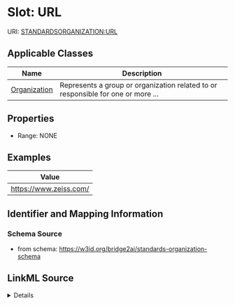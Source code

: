 # Slot: URL

URI: [STANDARDSORGANIZATION:URL](STANDARDSORGANIZATION:URL)



<!-- no inheritance hierarchy -->




## Applicable Classes

| Name | Description |
| --- | --- |
[Organization](Organization.md) | Represents a group or organization related to or responsible for one or more ...






## Properties

* Range: NONE








## Examples

| Value |
| --- |
| https://www.zeiss.com/ |

## Identifier and Mapping Information







### Schema Source


* from schema: https://w3id.org/bridge2ai/standards-organization-schema




## LinkML Source

<details>
```yaml
name: URL
examples:
- value: https://www.zeiss.com/
from_schema: https://w3id.org/bridge2ai/standards-organization-schema
rank: 1000
alias: URL
domain_of:
- Organization

```
</details>